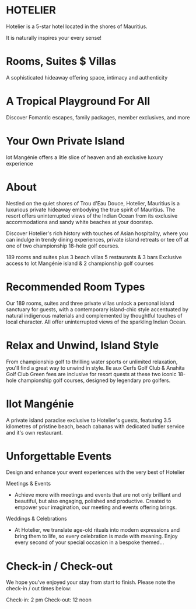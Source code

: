 # HOTELIER
Hotelier is a 5-star hotel located in the shores of Mauritius.

It is naturally inspires your every sense!

# Rooms, Suites $ Villas
A sophisticated hideaway offering space, intimacy and authenticity

# A Tropical Playground For All
Discover Fomantic escapes, family packages, member exclusives, and more

# Your Own Private Island
lot Mangénie offers a litle slice of heaven and ah exclusive luxury experience


# About
Nestled on the quiet shores of Trou d'Eau Douce, Hotelier, Mauritius is a luxurious private hideaway embodying the true spirit of Mauritius. The resort offers uninterrupted views of the Indian Ocean from its exclusive accommodations and sandy white beaches at your doorstep.

Discover Hotelier's rich history with touches of Asian hospitality, where you can indulge in trendy dining experiences, private island retreats or tee off at one of two championship 18-hole golf courses.

189 rooms and suites plus 3 beach villas
5 restaurants & 3 bars
Exclusive access to lot Mangénie island & 2 championship golf courses

# Recommended Room Types
Our 189 rooms, suites and three private villas unlock a personal island sanctuary for guests, with a contemporary island-chic style accentuated by natural indigenous materials and complemented by thoughtful touches of local character. All offer uninterrupted views of the sparkling Indian Ocean.

# Relax and Unwind, Island Style
From championship golf to thrilling water sports or unlimited relaxation, you'll find a great way to unwind in style.
Ile aux Cerfs Golf Club & Anahita Golf Club
Green fees are inclusive for resort quests at these two iconic 18-hole championship golf courses, designed by legendary pro golfers.

# Ilot Mangénie
A private island paradise exclusive to Hotelier's guests, featuring 3.5 kilometres of pristine beach, beach cabanas with dedicated butler service and it's own restaurant.

# Unforgettable Events
Design and enhance your event experiences with the very best of Hotelier

Meetings & Events

- Achieve more with meetings and events that are not only brilliant and beautiful, but also engaging, polished and productive. Created to empower your imagination, our meeting and events offering brings.


Weddings & Celebrations

- At Hotelier, we translate age-old rituals into modern expressions and bring them to life, so every celebration is made with meaning.
Enjoy every second of your special occasion in a bespoke themed...

# Check-in / Check-out
We hope you’ve enjoyed your stay from start to finish.
Please note the check-in / out times below:

Check-in: 2 pm
Check-out: 12 noon
